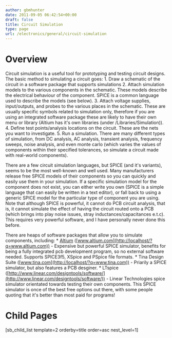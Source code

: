 ```yaml
---
author: gbmhunter
date: 2011-09-05 06:42:54+00:00
draft: false
title: Circuit Simulation
type: page
url: /electronics/general/circuit-simulation
---
```


# Overview

Circuit simulation is a useful tool for prototyping and testing circuit designs. The basic method to simulating a circuit goes:  1. Draw a schematic of the circuit in a software package that supports simulations  2. Attach simulation models to the various components in the schematic. These models describe the electrical behaviour of the component. SPICE is a common language used to describe the models (see below).  3. Attach voltage supplies, input/outputs, and probes to the various places in the schematic. These are usually specific symbols related to simulation only, therefore if you are using an integrated software package these are likely to have their own menu or library (Altium has it's own libraries (under <AltiumInstallationRootFolder>/Libraries/Simulation)).  4. Define test points/analysis locations on the circuit. These are the nets you want to investigate.  5. Run a simulation. There are many different types of simulation, from DC analysis, AC analysis, transient analysis, frequency sweeps, noise analysis, and even monte carlo (which varies the values of components within their specified tolerances, so simulate a circuit made with real-world components).

There are a few circuit simulation languages, but SPICE (and it's variants), seems to be the most well-known and well used. Many manufacturers release free SPICE models of their components so you can quickly and easily use them in your simulation. If a specific simulation model for the component does not exist, you can either write you own (SPICE is a simple language that can easily be written in a text editor), or fall back to using a generic SPICE model for the particular type of component you are using. Note that although SPICE is powerful, it cannot do PCB circuit analysis, that is, it cannot simulate the effect of having the circuit routed onto a PCB (which brings into play noise issues, stray inductances/capacitances e.t.c). This requires very powerful software, and I have personally never done this before.

There are heaps of software packages that allow you to simulate components, including:  * [Altium](http://localhost/?q=node/83) ([www.altium.com](http://localhost/?q=www.altium.com)) - Expensive but powerful SPICE simulator, benefits for being a fully integrated pcb development program, so no external software needed. Supports SPICE3f5, XSpice and PSpice file formats.  * Tina Design Suite ([www.tina.com](http://localhost/?q=www.tina.com)) - Priarily a SPICE simulator, but also features a PCB desginer.  * LTspice ([http://www.linear.com/designtools/software/](http://www.linear.com/designtools/software/)) - Linear Technologies spice simulator orientated towards testing their own components. This SPICE simulator is once of the best free options out there, with some people quoting that it's better than most paid for programs!

# Child Pages

[sb_child_list template=2 orderby=title order=asc nest_level=1]

#  

#  
